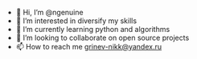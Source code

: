 - 👋 Hi, I’m @ngenuine
- 👀 I’m interested in diversify my skills
- 🌱 I’m currently learning python and algorithms
- 💞️ I’m looking to collaborate on open source projects
- 📫 How to reach me grinev-nikk@yandex.ru

<!---
ngenuine/ngenuine is a ✨ special ✨ repository because its `README.md` (this file) appears on your GitHub profile.
You can click the Preview link to take a look at your changes.
--->
